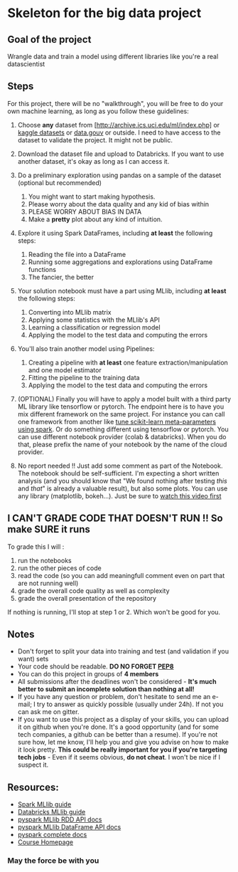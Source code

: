 # Skeleton for the big data project

## Goal of the project

Wrangle data and train a model using different libraries like you're a real datascientist

## Steps

For this project, there will be no "walkthrough", you will be free to do your own machine learning, as long as you follow these guidelines:

1. Choose **any** dataset from [http://archive.ics.uci.edu/ml/index.php] or [kaggle datasets](https://www.kaggle.com/datasets) or [data.gouv](https://www.data.gouv.fr/fr/) or outside. I need to have access to the dataset to validate the project. It might not be public.
2. Download the dataset file and upload to Databricks. If you want to use another dataset, it's okay as long as I can access it.
3. Do a preliminary exploration using pandas on a sample of the dataset (optional but recommended)
    1. You might want to start making hypothesis.
    2. Please worry about the data quality and any kid of bias within
    3. PLEASE WORRY ABOUT BIAS IN DATA
    4. Make a **pretty** plot about any kind of intuition.
4. Explore it using Spark DataFrames, including **at least** the following steps:
    1. Reading the file into a DataFrame
    2. Running some aggregations and explorations using DataFrame functions
    3. The fancier, the better
5. Your solution notebook must have a part using MLlib, including **at least** the following steps:
    1. Converting into MLlib matrix
    2. Applying some statistics with the  MLlib's API
    3. Learning a classification or regression model
    4. Applying the model to the test data and computing the errors
6. You'll also train another model using Pipelines:
    1. Creating a pipeline with **at least** one feature extraction/manipulation and one model estimator
    2. Fitting the pipeline to the training data
    3. Applying the model to the test data and computing the errors
7. (OPTIONAL) Finally you will have to apply a model built with a third party ML library like tensorflow or pytorch. The endpoint here is to have you mix different framework on the same project. For instance you can call one framework from another like [tune scikit-learn meta-parameters using spark](https://docs.databricks.com/spark/latest/mllib/third-party-libraries.html#scikit-learn). Or do something different using tensorflow or pytorch. You can use different notebook provider (colab & databricks). When you do that, please prefix the name of your notebook by the name of the cloud provider.

8. No report needed !! Just add some comment as part of the Notebook. The notebook should be self-sufficient. I'm expecting a short written analysis (and you should know that "We found nothing after testing *this* and *that*" is already a valuable result), but also some plots. You can use any library (matplotlib, bokeh...). Just be sure to [watch this video first](https://www.youtube.com/watch?v=xAoljeRJ3lU)

## I CAN'T GRADE CODE THAT DOESN'T RUN !! So make SURE it runs

To grade this I will :

1. run the notebooks
2. run the other pieces of code
3. read the code (so you can add meaningfull comment even on part that are not running well)
4. grade the overall code quality as well as complexity
5. grade the overall presentation of the repository

If nothing is running, I'll stop at step 1 or 2. Which won't be good for you.

## Notes

- Don't forget to split your data into training and test (and validation if you want) sets
- Your code should be readable. **DO NO FORGET [PEP8](https://www.python.org/dev/peps/pep-0008/)**
- You can do this project in groups of **4 members**
- All submissions after the deadlines won't be considered
      - **It's much better to submit an incomplete solution than nothing at all!**
- If you have any question or problem, don't hesitate to send me an e-mail; I try to answer as quickly  possible (usually under 24h). If not you can ask me on gitter.
- If you want to use this project as a display of your skills, you can upload it on github when you're done. It's a good opportunity (and for some tech companies, a github can be better than a resume). If you're not sure how, let me know, I'll help you and give you advise on how to make it look pretty. **This could be really important for you if you're targeting tech jobs**
      - Even if it seems obvious, **do not cheat**. I won't be nice if I suspect it.
  
## Resources:

- [Spark MLlib guide](https://spark.apache.org/docs/latest/ml-guide.html)
- [Databricks MLlib guide](https://docs.databricks.com/spark/latest/mllib/index.html#)
- [pyspark MLlib RDD API docs](https://spark.apache.org/docs/latest/api/python/pyspark.mllib.html)
- [pyspark MLlib DataFrame API docs](https://spark.apache.org/docs/latest/api/python/pyspark.ml.html)
- [pyspark complete docs](https://spark.apache.org/docs/latest/api/python/)
- [Course Homepage](https://waterponey.github.io/SparkCourse/)
  
### May the force be with you
